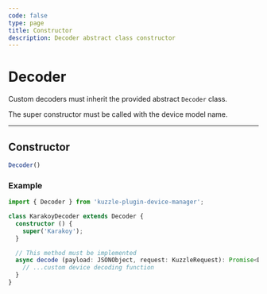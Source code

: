 ```yaml
---
code: false
type: page
title: Constructor
description: Decoder abstract class constructor
---
```


# Decoder

Custom decoders must inherit the provided abstract `Decoder` class.

The super constructor must be called with the device model name.

---

## Constructor

```ts
Decoder()
```

### Example

```ts
import { Decoder } from 'kuzzle-plugin-device-manager';

class KarakoyDecoder extends Decoder {
  constructor () {
    super('Karakoy');
  }

  // This method must be implemented
  async decode (payload: JSONObject, request: KuzzleRequest): Promise<DeviceContent> {
    // ...custom device decoding function
  }
}
```
